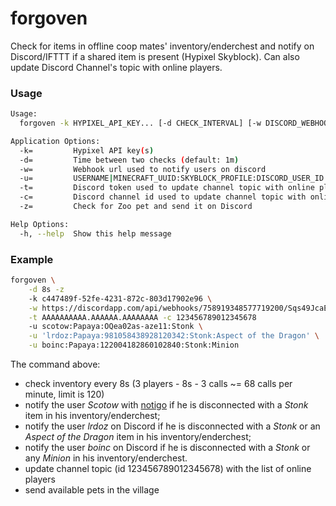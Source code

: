 # forgoven

Check for items in offline coop mates' inventory/enderchest and notify on Discord/IFTTT if a shared item is present (Hypixel Skyblock). Can also update Discord Channel's topic with online players.

### Usage

```sh
Usage:
  forgoven -k HYPIXEL_API_KEY... [-d CHECK_INTERVAL] [-w DISCORD_WEBHOOK_URL [-z]] [-t DISCORD_BOT_TOKEN -c DISCORD_CHANNEL_ID] -u USERNAME|MINECRAFT_UUID:SKYBLOCK_PROFILE:DISCORD_USER_ID|NOTIGO_KEY:ITEM... ...

Application Options:
  -k=         Hypixel API key(s)
  -d=         Time between two checks (default: 1m)
  -w=         Webhook url used to notify users on discord
  -u=         USERNAME|MINECRAFT_UUID:SKYBLOCK_PROFILE:DISCORD_USER_ID|NOTIGO_KEY:ITEM...
  -t=         Discord token used to update channel topic with online players
  -c=         Discord channel id used to update channel topic with online players
  -z=         Check for Zoo pet and send it on Discord

Help Options:
  -h, --help  Show this help message
```

### Example

```sh
forgoven \
    -d 8s -z
    -k c447489f-52fe-4231-872c-803d17902e96 \
    -w https://discordapp.com/api/webhooks/758919348577719200/Sqs49JcaEo6N4vqctbsfwl0E6Jr-0XxpFUy8JdFQjGKWrYE9oLHn4Dsf9mNplucj1436 \
    -t AAAAAAAAAA.AAAAAA.AAAAAAAA -c 123456789012345678
    -u scotow:Papaya:OQea02as-aze11:Stonk \
    -u 'lrdoz:Papaya:981058438928120342:Stonk:Aspect of the Dragon' \
    -u boinc:Papaya:122004182860102840:Stonk:Minion
```

The command above:
- check inventory every 8s (3 players - 8s - 3 calls ~= 68 calls per minute, limit is 120)
- notify the user *Scotow* with [notigo](https://github.com/scotow/notigo) if he is disconnected with a *Stonk* item in his inventory/enderchest;
- notify the user *lrdoz* on Discord if he is disconnected with a *Stonk* or an *Aspect of the Dragon* item in his inventory/enderchest;
- notify the user *boinc* on Discord if he is disconnected with a *Stonk* or any *Minion* in his inventory/enderchest.
- update channel topic (id 123456789012345678) with the list of online players
- send available pets in the village
